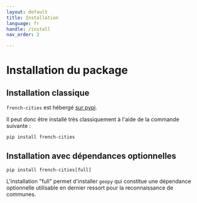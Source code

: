 ```yaml
---
layout: default
title: Installation
language: fr
handle: /install
nav_order: 2

---
```


# Installation du package

## Installation classique

`french-cities` est hébergé [sur pypi](https://pypi.org/project/french-cities/).

Il peut donc être installé très classiquement à l'aide de la commande suivante :

`pip install french-cities`

## Installation avec dépendances optionnelles

`pip install french-cities[full]`

L'installation "full" permet d'installer `geopy` qui constitue une dépendance
optionnelle utilisable en dernier ressort pour la reconnaissance de communes.

